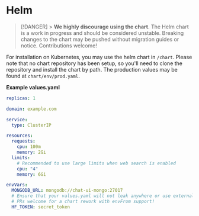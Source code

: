 # Helm

> [!DANGER] > **We highly discourage using the chart**. The Helm chart is a work in progress and should be considered unstable. Breaking changes to the chart may be pushed without migration guides or notice. Contributions welcome!

For installation on Kubernetes, you may use the helm chart in `/chart`. Please note that no chart repository has been setup, so you'll need to clone the repository and install the chart by path. The production values may be found at `chart/env/prod.yaml`.

**Example values.yaml**

```yaml
replicas: 1

domain: example.com

service:
  type: ClusterIP

resources:
  requests:
    cpu: 100m
    memory: 2Gi
  limits:
    # Recommended to use large limits when web search is enabled
    cpu: "4"
    memory: 6Gi

envVars:
  MONGODB_URL: mongodb://chat-ui-mongo:27017
  # Ensure that your values.yaml will not leak anywhere or use externalSecrets instead
  # PRs welcome for a chart rework with envFrom support!
  HF_TOKEN: secret_token
```

